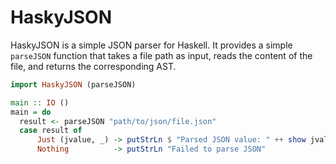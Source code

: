 # HaskyJSON

HaskyJSON is a simple JSON parser for Haskell. It provides a simple `parseJSON` function that takes a file path as input, reads the content of the file, and returns the corresponding AST.

```haskell
import HaskyJSON (parseJSON)

main :: IO ()
main = do
  result <- parseJSON "path/to/json/file.json"
  case result of
      Just (jvalue, _) -> putStrLn $ "Parsed JSON value: " ++ show jvalue
      Nothing          -> putStrLn "Failed to parse JSON"
```